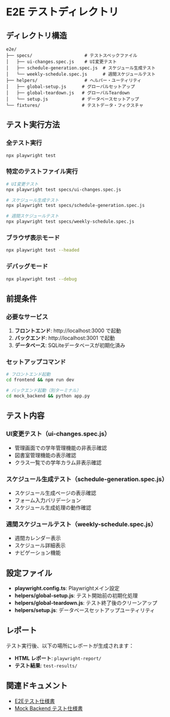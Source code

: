 # E2E テストディレクトリ

## ディレクトリ構造

```
e2e/
├── specs/                    # テストスペックファイル
│   ├── ui-changes.spec.js    # UI変更テスト
│   ├── schedule-generation.spec.js  # スケジュール生成テスト
│   └── weekly-schedule.spec.js      # 週間スケジュールテスト
├── helpers/                  # ヘルパー・ユーティリティ
│   ├── global-setup.js      # グローバルセットアップ
│   ├── global-teardown.js   # グローバルTeardown
│   └── setup.js             # データベースセットアップ
└── fixtures/                # テストデータ・フィクスチャ
```

## テスト実行方法

### 全テスト実行
```bash
npx playwright test
```

### 特定のテストファイル実行
```bash
# UI変更テスト
npx playwright test specs/ui-changes.spec.js

# スケジュール生成テスト  
npx playwright test specs/schedule-generation.spec.js

# 週間スケジュールテスト
npx playwright test specs/weekly-schedule.spec.js
```

### ブラウザ表示モード
```bash
npx playwright test --headed
```

### デバッグモード
```bash
npx playwright test --debug
```

## 前提条件

### 必要なサービス
1. **フロントエンド**: http://localhost:3000 で起動
2. **バックエンド**: http://localhost:3001 で起動
3. **データベース**: SQLiteデータベースが初期化済み

### セットアップコマンド
```bash
# フロントエンド起動
cd frontend && npm run dev

# バックエンド起動（別ターミナル）
cd mock_backend && python app.py
```

## テスト内容

### UI変更テスト（ui-changes.spec.js）
- 管理画面での学年管理機能の非表示確認
- 図書室管理機能の表示確認
- クラス一覧での学年カラム非表示確認

### スケジュール生成テスト（schedule-generation.spec.js）
- スケジュール生成ページの表示確認
- フォーム入力バリデーション
- スケジュール生成処理の動作確認

### 週間スケジュールテスト（weekly-schedule.spec.js）
- 週間カレンダー表示
- スケジュール詳細表示
- ナビゲーション機能

## 設定ファイル

- **playwright.config.ts**: Playwrightメイン設定
- **helpers/global-setup.js**: テスト開始前の初期化処理
- **helpers/global-teardown.js**: テスト終了後のクリーンアップ
- **helpers/setup.js**: データベースセットアップユーティリティ

## レポート

テスト実行後、以下の場所にレポートが生成されます：
- **HTML レポート**: `playwright-report/`
- **テスト結果**: `test-results/`

## 関連ドキュメント

- [E2Eテスト仕様書](../docs/e2e_test_specification.md)
- [Mock Backend テスト仕様書](../docs/mock_backend_test_specification.md)
